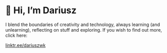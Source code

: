 # 👋 Hi, I’m Dariusz

I blend the boundaries of creativity and technology, always learning (and unlearning), reflecting on stuff and exploring.
If you wish to find out more, click here:

[linktr.ee/dariuszwk](https://linktr.ee/dariuszwk)

<!---
dkaminski-fp/dkaminski-fp is a ✨ special ✨ repository because its `README.md` (this file) appears on your GitHub profile.
You can click the Preview link to take a look at your changes.
--->
